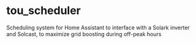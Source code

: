 # tou_scheduler
Scheduling system for Home Assistant to interface with a Solark inverter and Solcast, to maximize grid boosting during off-peak hours
